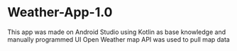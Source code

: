 # Weather-App-1.0
This app was made on Android Studio using Kotlin as base knowledge and manually programmed UI
Open Weather map API was used to pull map data 
